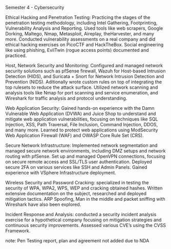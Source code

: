 Semester 4 - Cybersecurity

Ethical Hacking and Penetration Testing: Practicing the stages of the penetration testing methodology, including Intel Gathering, Footprinting, Vulnerability Analysis and Reporting. Used tools like web scrapers, Google Dorking, Maltego, Nmap, Metasploit, Aireplay, theHarvester, and many more. Conducted vulnerability assessments on a real company and did ethical hacking exercises on PicoCTF and HackTheBox. Social engineering like using phishing, EvilTwin (rogue access points) documented and practiced.

Host, Network Security and Monitoring: Configured and managed network security solutions such as pfSense firewall, Wazuh for Host-based Intrusion Detection (HIDS), and Suricata + Snort for Network Intrusion Detection and Prevention (NIDS). Aditionally wrote custom rules on top of integrating the top rulesets to reduce the attack surface. Utilized network scanning and analysis tools like Nmap for port scanning and service enumeration, and Wireshark for traffic analysis and protocol understanding.

Web Application Security: Gained hands-on experience with the Damn Vulnerable Web Application (DVWA) and Juice Shop to understand and mitigate web application vulnerabilities, focusing on techniques like SQL Injection, XSS, Path Traversal, File Inclusion, Command Injection, DDOS, and many more. Learned to protect web applications using ModSecurity Web Application Firewall (WAF) and OWASP Core Rule Set (CRS).

Secure Network Infrastructure: Implemented network segmentation and managed secure network environments, including DMZ setups and network routing with pfSense. Set up and managed OpenVPN connections, focusing on secure remote access and SSL/TLS user authentication. Deployed secure 2FA on various services like SSH and Admin Panels. Gained experience with VSphere Infrastructure deployment.

Wireless Security and Password Cracking: specialized in testing the security of WPA, WPA2, WPS, WEP and cracking obtained hashes. Written extensive documentation on the subject, researched and deployed mitigation tactics. ARP Spoofing, Man in the middle and packet sniffing with Wireshark have also been explored.

Incident Response and Analysis: conducted a security incident analysis exercise for a hypothetical company focusing on mitigation strategies and continuous security improvements. Assessed various CVE’s using the CVSS Framework.

note: Pen Testing report, plan and agreement not added due to NDA
